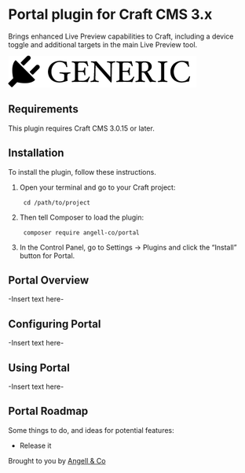 # Portal plugin for Craft CMS 3.x

Brings enhanced Live Preview capabilities to Craft, including a device toggle and additional targets in the main Live Preview tool.

![Screenshot](resources/img/plugin-logo.png)

## Requirements

This plugin requires Craft CMS 3.0.15 or later.

## Installation

To install the plugin, follow these instructions.

1. Open your terminal and go to your Craft project:

        cd /path/to/project

2. Then tell Composer to load the plugin:

        composer require angell-co/portal

3. In the Control Panel, go to Settings → Plugins and click the “Install” button for Portal.

## Portal Overview

-Insert text here-

## Configuring Portal

-Insert text here-

## Using Portal

-Insert text here-

## Portal Roadmap

Some things to do, and ideas for potential features:

* Release it

Brought to you by [Angell & Co](https://angell.io)
